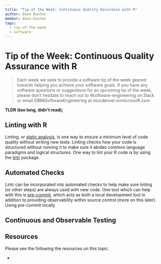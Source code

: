```yaml
---
title: "Tip of the Week: Continuous Quality Assurance with R"
author: Dave Bunten
member: dave-bunten
tags:
  - tip-of-the-week
  - software
---
```


# Tip of the Week: Continuous Quality Assurance with R

> Each week we seek to provide a software tip of the week geared towards helping you achieve your software goals. If you have any software questions or suggestions for an upcoming tip of the week, please don’t hesitate to reach out to #software-engineering on Slack or email DBMISoftwareEngineering at olucdenver.onmicrosoft.com

__TLDR (too long, didn't read);__

## Linting with R

Linting, or [static analysis](https://en.wikipedia.org/wiki/Static_program_analysis), is one way to ensure a minimum level of code quality without writing new tests. Linting checks how your code is structured without running it to make sure it abides common language paradigms and logical structures. One way to lint your R code is by using the [lintr](https://github.com/r-lib/lintr) package.

## Automated Checks

Lintr can be incorporated into automated checks to help make sure linting (or other steps) are always used with new code. One tool which can help with this is [pre-commit](https://pre-commit.com/), which acts as both a local development tool in addition to providing observability within source control (more on this later). Using pre-commit locally

## Continuous and Observable Testing

## Resources

Please see the following the resources on this topic.

-
